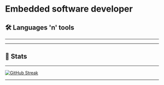 # Embedded software developer

## 🛠️ Languages 'n' tools
____

____
## 🧮 Stats
____
[![GitHub Streak](https://github-readme-streak-stats.herokuapp.com/?user=ipshiv)](https://git.io/streak-stats)
____

<!--
**ipshiv/ipshiv** is a ✨ _special_ ✨ repository because its `README.md` (this file) appears on your GitHub profile.

Here are some ideas to get you started:

- 🔭 I’m currently working on ...
- 🌱 I’m currently learning ...
- 👯 I’m looking to collaborate on ...
- 🤔 I’m looking for help with ...
- 💬 Ask me about ...
- 📫 How to reach me: ...
- 😄 Pronouns: ...
- ⚡ Fun fact: ...
-->
